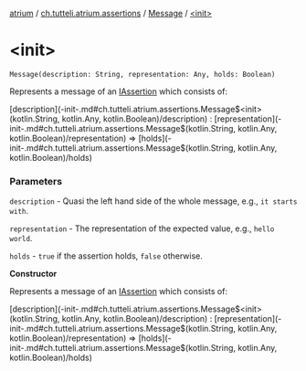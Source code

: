 [atrium](../../index.md) / [ch.tutteli.atrium.assertions](../index.md) / [Message](index.md) / [&lt;init&gt;](.)

# &lt;init&gt;

`Message(description: String, representation: Any, holds: Boolean)`

Represents a message of an [IAssertion](../-i-assertion/index.md) which consists of:

[description](-init-.md#ch.tutteli.atrium.assertions.Message$<init>(kotlin.String, kotlin.Any, kotlin.Boolean)/description) : [representation](-init-.md#ch.tutteli.atrium.assertions.Message$<init>(kotlin.String, kotlin.Any, kotlin.Boolean)/representation) =&gt; [holds](-init-.md#ch.tutteli.atrium.assertions.Message$<init>(kotlin.String, kotlin.Any, kotlin.Boolean)/holds)

### Parameters

`description` - Quasi the left hand side of the whole message, e.g., `it starts with`.

`representation` - The representation of the expected value, e.g., `hello world`.

`holds` - `true` if the assertion holds, `false` otherwise.

**Constructor**

Represents a message of an [IAssertion](../-i-assertion/index.md) which consists of:




[description](-init-.md#ch.tutteli.atrium.assertions.Message$<init>(kotlin.String, kotlin.Any, kotlin.Boolean)/description) : [representation](-init-.md#ch.tutteli.atrium.assertions.Message$<init>(kotlin.String, kotlin.Any, kotlin.Boolean)/representation) =&gt; [holds](-init-.md#ch.tutteli.atrium.assertions.Message$<init>(kotlin.String, kotlin.Any, kotlin.Boolean)/holds)

